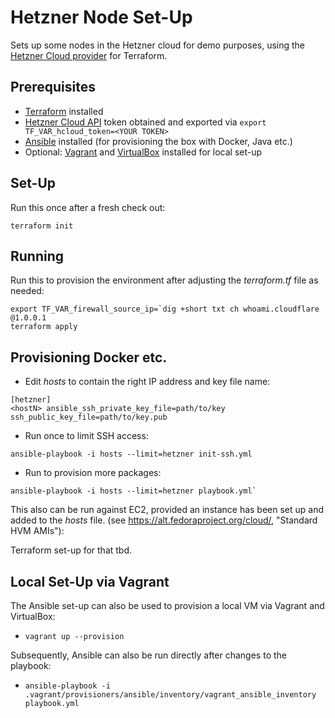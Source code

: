 # Hetzner Node Set-Up

Sets up some nodes in the Hetzner cloud for demo purposes, using the [Hetzner Cloud provider](https://www.terraform.io/docs/providers/hcloud/r/server.html) for Terraform.

## Prerequisites

* [Terraform](https://www.terraform.io/) installed
* [Hetzner Cloud API](https://docs.hetzner.cloud/) token obtained and exported via `export TF_VAR_hcloud_token=<YOUR TOKEN>`
* [Ansible](https://www.ansible.com/) installed (for provisioning the box with Docker, Java etc.)
* Optional: [Vagrant](https://www.vagrantup.com/) and [VirtualBox](https://www.virtualbox.org/) installed for local set-up

## Set-Up

Run this once after a fresh check out:

```
terraform init
```

## Running

Run this to provision the environment after adjusting the _terraform.tf_ file as needed:

```
export TF_VAR_firewall_source_ip=`dig +short txt ch whoami.cloudflare @1.0.0.1
terraform apply
```

## Provisioning Docker etc.

* Edit _hosts_ to contain the right IP address and key file name:

```
[hetzner]
<hostN> ansible_ssh_private_key_file=path/to/key ssh_public_key_file=path/to/key.pub
```

* Run once to limit SSH access:

```
ansible-playbook -i hosts --limit=hetzner init-ssh.yml
```

* Run to provision more packages:

```
ansible-playbook -i hosts --limit=hetzner playbook.yml`
```

This also can be run against EC2, provided an instance has been set up and added to the _hosts_ file.
(see https://alt.fedoraproject.org/cloud/, "Standard HVM AMIs"):

Terraform set-up for that tbd.

## Local Set-Up via Vagrant

The Ansible set-up can also be used to provision a local VM via Vagrant and VirtualBox:

* `vagrant up --provision`

Subsequently, Ansible can also be run directly after changes to the playbook:

* `ansible-playbook -i .vagrant/provisioners/ansible/inventory/vagrant_ansible_inventory playbook.yml`
